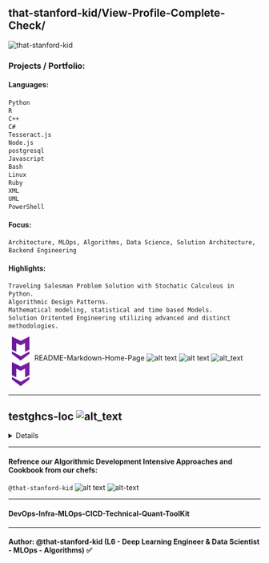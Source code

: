 ## that-stanford-kid/View-Profile-Complete-Check/


![that-stanford-kid](https://github-readme-stats.vercel.app/api/pin/?username=that-stanford-kid&repo=View-Profile-Complete-Check&cache_seconds=86400&theme=ocean_dark&show_icons=true)
### Projects / Portfolio:
 #### Languages:
    Python 
    R 
    C++ 
    C#
    Tesseract.js 
    Node.js
    postgresql  
    Javascript 
    Bash 
    Linux 
    Ruby
    XML
    UML
    PowerShell
 #### Focus: 
    Architecture, MLOps, Algorithms, Data Science, Solution Architecture, Backend Engineering
 #### Highlights: 
    Traveling Salesman Problem Solution with Stochatic Calculous in Python.
    Algorithmic Design Patterns.
    Mathematical modeling, statistical and time based Models.
    Solution Oritented Engineering utilizing advanced and distinct methodologies.

![alt text](https://github.com/adam-p/markdown-here/raw/master/src/common/images/icon48.png "Logo Title Text 1")    README-Markdown-Home-Page       ![alt text](https://img.shields.io/badge/ML%7CDL-Algorithms-blueviolet) ![alt text](https://img.shields.io/badge/ML%7CDL-Infrastructure-blue) ![alt_text](https://img.shields.io/badge/Tests-Passing-limegreen) ![alt text](https://github.com/adam-p/markdown-here/raw/master/src/common/images/icon48.png "Logo Title Text 1") 

----
## testghcs-loc ![alt_text](https://img.shields.io/badge/Tests-Passing-limegreen)


<details>

#### Chefs :
  
  + 🧑‍🍳 @that-stanford-kid ![alt text](https://img.shields.io/badge/ML%7CDL-Algorithms-blueviolet)
  
</details>

-----

#### Refrence our Algorithmic Development Intensive Approaches and Cookbook from our chefs: 
`@that-stanford-kid` ![alt text](https://img.shields.io/badge/ML%7CDL-Algorithms-blueviolet)
![alt-text](https://img.shields.io/badge/Infrastructure-DevOps-blue)

------

#### DevOps-Infra-MLOps-CICD-Technical-Quant-ToolKit

------


#### Author: @that-stanford-kid (L6 - Deep Learning Engineer & Data Scientist - MLOps - Algorithms) ✅
